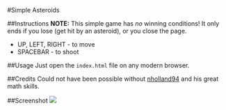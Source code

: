 #Simple Asteroids

##Instructions
__NOTE:__ This simple game has _no_ winning conditions! It only ends if you lose (get hit by an asteroid), or you close the page.

 * UP, LEFT, RIGHT - to move
 * SPACEBAR - to shoot

##Usage
 Just open the `index.html` file on any modern browser.

##Credits
 Could not have been possible without [nholland94](https://github.com/nholland94) and his great math skills.

##Screenshot
![](http://i39.tinypic.com/8zmtmp.jpg)
